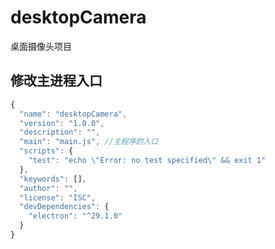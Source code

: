 # desktopCamera

桌面摄像头项目

## 修改主进程入口

```javascript desktopCamera\package.json
{
  "name": "desktopCamera",
  "version": "1.0.0",
  "description": "",
  "main": "main.js", //主程序的入口
  "scripts": {
    "test": "echo \"Error: no test specified\" && exit 1"
  },
  "keywords": [],
  "author": "",
  "license": "ISC",
  "devDependencies": {
    "electron": "^29.1.0"
  }
}
```
